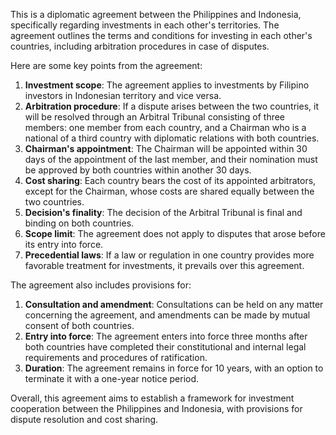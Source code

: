 This is a diplomatic agreement between the Philippines and Indonesia, specifically regarding investments in each other's territories. The agreement outlines the terms and conditions for investing in each other's countries, including arbitration procedures in case of disputes.

Here are some key points from the agreement:

1. **Investment scope**: The agreement applies to investments by Filipino investors in Indonesian territory and vice versa.
2. **Arbitration procedure**: If a dispute arises between the two countries, it will be resolved through an Arbitral Tribunal consisting of three members: one member from each country, and a Chairman who is a national of a third country with diplomatic relations with both countries.
3. **Chairman's appointment**: The Chairman will be appointed within 30 days of the appointment of the last member, and their nomination must be approved by both countries within another 30 days.
4. **Cost sharing**: Each country bears the cost of its appointed arbitrators, except for the Chairman, whose costs are shared equally between the two countries.
5. **Decision's finality**: The decision of the Arbitral Tribunal is final and binding on both countries.
6. **Scope limit**: The agreement does not apply to disputes that arose before its entry into force.
7. **Precedential laws**: If a law or regulation in one country provides more favorable treatment for investments, it prevails over this agreement.

The agreement also includes provisions for:

1. **Consultation and amendment**: Consultations can be held on any matter concerning the agreement, and amendments can be made by mutual consent of both countries.
2. **Entry into force**: The agreement enters into force three months after both countries have completed their constitutional and internal legal requirements and procedures of ratification.
3. **Duration**: The agreement remains in force for 10 years, with an option to terminate it with a one-year notice period.

Overall, this agreement aims to establish a framework for investment cooperation between the Philippines and Indonesia, with provisions for dispute resolution and cost sharing.